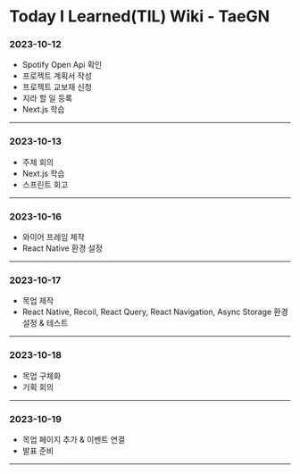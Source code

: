 # Today I Learned(TIL) Wiki - TaeGN

### 2023-10-12

- Spotify Open Api 확인
- 프로젝트 계획서 작성
- 프로젝트 교보재 신청
- 지라 할 일 등록
- Next.js 학습

---

### 2023-10-13

- 주제 회의
- Next.js 학습
- 스프린트 회고

---

### 2023-10-16

- 와이어 프레임 제작
- React Native 환경 설정

---

### 2023-10-17

- 목업 제작
- React Native, Recoil, React Query, React Navigation, Async Storage 환경 설정 & 테스트

---

### 2023-10-18

- 목업 구체화
- 기획 회의

---

### 2023-10-19

- 목업 페이지 추가 & 이벤트 연결
- 발표 준비

---
